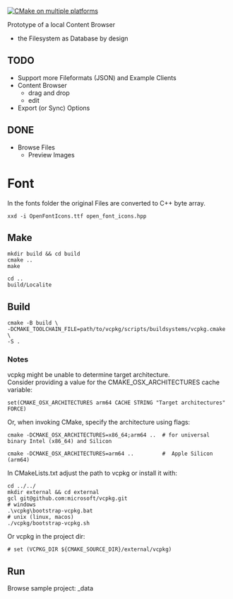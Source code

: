[![CMake on multiple platforms](https://github.com/pce/localite/actions/workflows/cmake-multi-platform.yml/badge.svg)](https://github.com/pce/localite/actions/workflows/cmake-multi-platform.yml)

Prototype of a local Content Browser

- the Filesystem as Database by design

## TODO

- Support more Fileformats (JSON) and Example Clients
- Content Browser
  - drag and drop
  - edit
- Export (or Sync) Options 

## DONE

- Browse Files
  - Preview Images


# Font 

In the fonts folder the original Files are converted to C++ byte array.  
 
    xxd -i OpenFontIcons.ttf open_font_icons.hpp


## Make

    mkdir build && cd build
    cmake ..
    make

    cd ..
    build/Localite


## Build


    cmake -B build \
    -DCMAKE_TOOLCHAIN_FILE=path/to/vcpkg/scripts/buildsystems/vcpkg.cmake \
    -S .



### Notes

vcpkg might be unable to determine target architecture.  
Consider providing a value for the CMAKE_OSX_ARCHITECTURES cache variable:


    set(CMAKE_OSX_ARCHITECTURES arm64 CACHE STRING "Target architectures" FORCE)
    

Or, when invoking CMake, specify the architecture using flags:

    cmake -DCMAKE_OSX_ARCHITECTURES=x86_64;arm64 ..  # for universal binary Intel (x86_64) and Silicon

    cmake -DCMAKE_OSX_ARCHITECTURES=arm64 ..         #  Apple Silicon (arm64)


In CMakeLists.txt adjust the path to vcpkg or install it with: 

    cd ../../
    mkdir external && cd external 
    gcl git@github.com:microsoft/vcpkg.git
    # windows
    .\vcpkg\bootstrap-vcpkg.bat 
    # unix (linux, macos)
    ./vcpkg/bootstrap-vcpkg.sh   


Or vcpkg in the project dir:

    # set (VCPKG_DIR ${CMAKE_SOURCE_DIR}/external/vcpkg)



## Run

Browse sample project: _data

